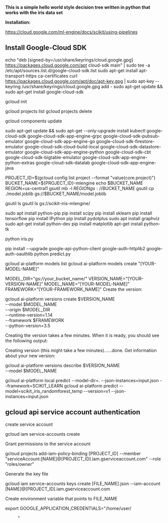 **This is a simple hello world style decision tree written in python that works with the iris data set**

**Installation:**

https://cloud.google.com/ml-engine/docs/scikit/using-pipelines

Install Google-Cloud SDK
-------------------------
echo "deb [signed-by=/usr/share/keyrings/cloud.google.gpg] https://packages.cloud.google.com/apt cloud-sdk main" | sudo tee -a /etc/apt/sources.list.d/google-cloud-sdk.list
sudo apt-get install apt-transport-https ca-certificates
curl https://packages.cloud.google.com/apt/doc/apt-key.gpg | sudo apt-key --keyring /usr/share/keyrings/cloud.google.gpg add -
sudo apt-get update && sudo apt-get install google-cloud-sdk


gcloud init

gcloud projects list
gcloud projects delete <ProjectID>


gcloud components update

sudo apt-get update && sudo apt-get --only-upgrade install kubectl google-cloud-sdk google-cloud-sdk-app-engine-grpc google-cloud-sdk-pubsub-emulator google-cloud-sdk-app-engine-go google-cloud-sdk-firestore-emulator google-cloud-sdk-cloud-build-local google-cloud-sdk-datastore-emulator google-cloud-sdk-app-engine-python google-cloud-sdk-cbt google-cloud-sdk-bigtable-emulator google-cloud-sdk-app-engine-python-extras google-cloud-sdk-datalab google-cloud-sdk-app-engine-java

PROJECT_ID=$(gcloud config list project --format "value(core.project)")
BUCKET_NAME=${PROJECT_ID}-mlengine
echo $BUCKET_NAME
REGION=us-central1
gsutil mb -l $REGION gs://$BUCKET_NAME
gsutil cp ./model.joblib gs://$BUCKET_NAME/model.joblib

gsutil ls
gsutil ls gs://scikit-iris-mlengine/



sudo apt install python-pip
pip install scipy
pip install sklearn
pip install tensorflow
pip install IPython
pip install pydotplus
sudo apt install graphviz
sudo apt-get install python-dev
pip install matplotlib
apt-get install python-tk


python iris.py

pip install --upgrade google-api-python-client google-auth-httplib2 google-auth-oauthlib
python predict.py


gcloud ai-platform models list
gcloud ai-platform models create "[YOUR-MODEL-NAME]"


MODEL_DIR="gs://your_bucket_name/"
VERSION_NAME="[YOUR-VERSION-NAME]"
MODEL_NAME="[YOUR-MODEL-NAME]"
FRAMEWORK="[YOUR-FRAMEWORK_NAME]"
Create the version:

gcloud ai-platform versions create $VERSION_NAME \
  --model $MODEL_NAME \
  --origin $MODEL_DIR \
  --runtime-version=1.14 \
  --framework $FRAMEWORK \
  --python-version=3.5

Creating the version takes a few minutes. When it is ready, you should see the following output:

Creating version (this might take a few minutes)......done.
Get information about your new version:

gcloud ai-platform versions describe $VERSION_NAME \
  --model $MODEL_NAME


gcloud ai-platform local predict --model-dir=. --json-instances=input.json --framework=SCIKIT_LEARN
gcloud ai-platform predict --model=scikit_iris_randomforest_temp --version=v1 --json-instances=input.json


gcloud api service account authentication
-----------------------------------------
create service account

gcloud iam service-accounts create <lowercase-hyphen-separated-name>

Grant permissions to the service account

gcloud projects add-iam-policy-binding [PROJECT_ID] --member "serviceAccount:[NAME]@[PROJECT_ID].iam.gserviceaccount.com" --role "roles/owner"

Generate the key file

gcloud iam service-accounts keys create [FILE_NAME].json --iam-account [NAME]@[PROJECT_ID].iam.gserviceaccount.com

Create environment variable that points to FILE_NAME

export GOOGLE_APPLICATION_CREDENTIALS="/home/user/<dir>"

